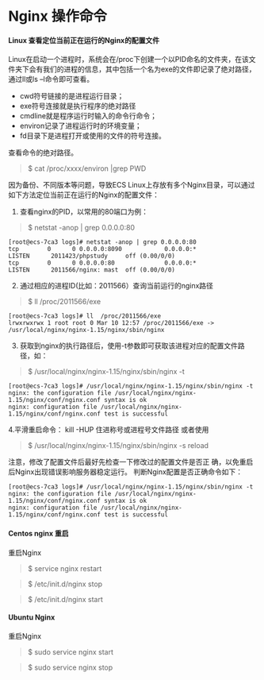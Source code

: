 # Nginx 操作命令
#### Linux 查看定位当前正在运行的Nginx的配置文件

Linux在启动一个进程时，系统会在/proc下创建一个以PID命名的文件夹，在该文件夹下会有我们的进程的信息，其中包括一个名为exe的文件即记录了绝对路径，通过ll或ls –l命令即可查看。

* cwd符号链接的是进程运行目录；
* exe符号连接就是执行程序的绝对路径
* cmdline就是程序运行时输入的命令行命令；
* environ记录了进程运行时的环境变量；
* fd目录下是进程打开或使用的文件的符号连接。

查看命令的绝对路径。

>$ cat /proc/xxxx/environ |grep PWD

因为备份、不同版本等问题，导致ECS Linux上存放有多个Nginx目录，可以通过如下方法定位当前正在运行的Nginx的配置文件：

1. 查看nginx的PID，以常用的80端口为例：

>$ netstat -anop | grep 0.0.0.0:80

```angular2html
[root@ecs-7ca3 logs]# netstat -anop | grep 0.0.0.0:80
tcp        0      0 0.0.0.0:8090            0.0.0.0:*               LISTEN      2011423/phpstudy     off (0.00/0/0)
tcp        0      0 0.0.0.0:80              0.0.0.0:*               LISTEN      2011566/nginx: mast  off (0.00/0/0)
```

2. 通过相应的进程ID(比如：2011566）查询当前运行的nginx路径

>$ ll  /proc/2011566/exe
```
[root@ecs-7ca3 logs]# ll  /proc/2011566/exe
lrwxrwxrwx 1 root root 0 Mar 10 12:57 /proc/2011566/exe -> /usr/local/nginx/nginx-1.15/nginx/sbin/nginx
```

3. 获取到nginx的执行路径后，使用-t参数即可获取该进程对应的配置文件路径，如：

>$  /usr/local/nginx/nginx-1.15/nginx/sbin/nginx -t


```gherkin
[root@ecs-7ca3 logs]# /usr/local/nginx/nginx-1.15/nginx/sbin/nginx -t
nginx: the configuration file /usr/local/nginx/nginx-1.15/nginx/conf/nginx.conf syntax is ok
nginx: configuration file /usr/local/nginx/nginx-1.15/nginx/conf/nginx.conf test is successful
```
4.平滑重启命令：
kill -HUP 住进称号或进程号文件路径
或者使用

>$ /usr/local/nginx/nginx-1.15/nginx/sbin/nginx -s reload

注意，修改了配置文件后最好先检查一下修改过的配置文件是否正 确，以免重启后Nginx出现错误影响服务器稳定运行。
判断Nginx配置是否正确命令如下：

```gherkin
[root@ecs-7ca3 logs]# /usr/local/nginx/nginx-1.15/nginx/sbin/nginx -t
nginx: the configuration file /usr/local/nginx/nginx-1.15/nginx/conf/nginx.conf syntax is ok
nginx: configuration file /usr/local/nginx/nginx-1.15/nginx/conf/nginx.conf test is successful
```

#### Centos nginx 重启
重启Nginx

>$ service nginx restart

>$ /etc/init.d/nginx stop

>$ /etc/init.d/nginx start

#### Ubuntu Nginx
重启Nginx
>$ sudo service nginx start

>$ sudo service nginx stop